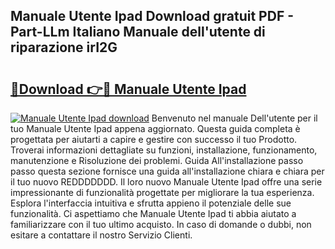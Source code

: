 ## Manuale Utente Ipad Download gratuit PDF - Part-LLm Italiano Manuale dell'utente di riparazione irI2G

# <h2><a href="http://dffiry.blite.top/?on=Manuale+Utente+Ipad">🔗Download 👉🔴 Manuale Utente Ipad</a></h2>

[![Manuale Utente Ipad download](https://i.imgur.com/lujVjoI.png)](http://dffiry.blite.top/?on=Manuale+Utente+Ipad)
Benvenuto nel manuale Dell'utente per il tuo Manuale Utente Ipad appena aggiornato. Questa guida completa è progettata per aiutarti a capire e gestire con successo il tuo Prodotto. Troverai informazioni dettagliate su funzioni, installazione, funzionamento, manutenzione e Risoluzione dei problemi. Guida All'installazione passo passo questa sezione fornisce una guida all'installazione chiara e chiara per il tuo nuovo REDDDDDDD. Il loro nuovo Manuale Utente Ipad offre una serie impressionante di funzionalità progettate per migliorare la tua esperienza. Esplora l'interfaccia intuitiva e sfrutta appieno il potenziale delle sue funzionalità. Ci aspettiamo che Manuale Utente Ipad ti abbia aiutato a familiarizzare con il tuo ultimo acquisto. In caso di domande o dubbi, non esitare a contattare il nostro Servizio Clienti.

